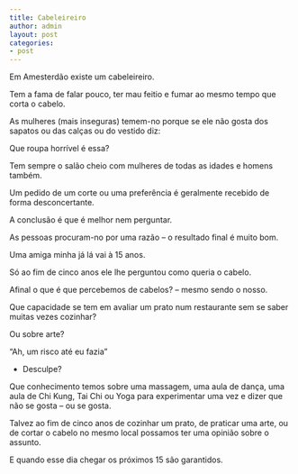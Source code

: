 ```yaml
---
title: Cabeleireiro
author: admin
layout: post
categories:
- post
---
```

Em Amesterdão existe um cabeleireiro.

Tem a fama de falar pouco, ter mau feitio e fumar ao mesmo tempo que corta o cabelo.

As mulheres (mais inseguras) temem-no porque se ele não gosta dos sapatos ou das calças ou do vestido diz:

Que roupa horrível é essa?

Tem sempre o salão cheio com mulheres de todas as idades e homens também.

Um pedido de um corte ou uma preferência é geralmente recebido de forma desconcertante.

A conclusão é que é melhor nem perguntar.

As pessoas procuram-no por uma razão &#8211; o resultado final é muito bom.

Uma amiga minha já lá vai à 15 anos.

Só ao fim de cinco anos ele lhe perguntou como queria o cabelo.

Afinal o que é que percebemos de cabelos? &#8211; mesmo sendo o nosso.

Que capacidade se tem em avaliar um prato num restaurante sem se saber muitas vezes cozinhar?

Ou sobre arte?

&#8220;Ah, um risco até eu fazia&#8221;

- Desculpe?

Que conhecimento temos sobre uma massagem, uma aula de dança, uma aula de Chi Kung, Tai Chi ou Yoga para experimentar uma vez e dizer que não se gosta &#8211; ou se gosta.

Talvez ao fim de cinco anos de cozinhar um prato, de praticar uma arte, ou de cortar o cabelo no mesmo local possamos ter uma opinião sobre o assunto.

E quando esse dia chegar os próximos 15 são garantidos.
